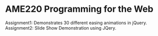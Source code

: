 # AME220 Programming for the Web
Assignment1: Demonstrates 30 different easing animations in jQuery. 
Assignment2: Slide Show Demonstration using JQery.